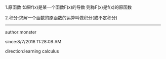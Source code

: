 
1.原函数 如果f(x)是某一个函数F(x)的导数
  	则称F(x)是f(x)的原函数

2.积分:求解一个函数的原函数的运算叫做积分(或不定积分)


----------
author:monster

since:8/7/2018 11:28:08 AM 

direction:learning calculus
